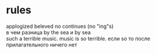 # rules

applogized beleved no continues (no "ing"s)  
в чем разница by the sea и by sea  
such a terrible music. music is so terrible. если so то после прилагательного ничего нет
